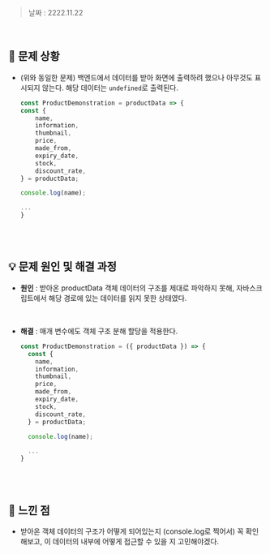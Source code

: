 > 날짜 : 2222.11.22

<br />

## 🚨 문제 상황

- (위와 동일한 문제) 백엔드에서 데이터를 받아 화면에 출력하려 했으나 아무것도 표시되지 않는다. 해당 데이터는 <code>undefined</code>로 출력된다.

  ```js
  const ProductDemonstration = productData => {
  const {
      name,
      information,
      thumbnail,
      price,
      made_from,
      expiry_date,
      stock,
      discount_rate,
  } = productData;

  console.log(name);

  ...
  }
  ```

<br /><br />

## 💡 문제 원인 및 해결 과정

- <strong>원인</strong> : 받아온 productData 객체 데이터의 구조를 제대로 파악하지
  못해, 자바스크립트에서 해당 경로에 있는 데이터를 읽지 못한 상태였다.

<br />

- <strong>해결</strong> : 매개 변수에도 객체 구조 분해 할당을 적용한다.

  ```js
  const ProductDemonstration = ({ productData }) => {
    const {
      name,
      information,
      thumbnail,
      price,
      made_from,
      expiry_date,
      stock,
      discount_rate,
    } = productData;

    console.log(name);

    ...
  }
  ```

<br /><br />

## 💬 느낀 점

- 받아온 객체 데이터의 구조가 어떻게 되어있는지 (console.log로 찍어서) 꼭 확인해보고, 이 데이터의 내부에 어떻게 접근할 수 있을 지 고민해야겠다.

<br /><br />
